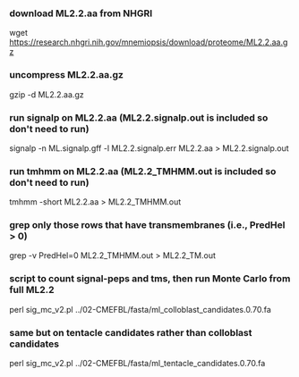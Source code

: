 ### download ML2.2.aa from NHGRI
wget https://research.nhgri.nih.gov/mnemiopsis/download/proteome/ML2.2.aa.gz

### uncompress ML2.2.aa.gz
gzip -d ML2.2.aa.gz

### run signalp on ML2.2.aa (ML2.2.signalp.out is included so don't need to run)
signalp -n ML.signalp.gff -l ML2.2.signalp.err ML2.2.aa > ML2.2.signalp.out

### run tmhmm on ML2.2.aa (ML2.2_TMHMM.out is included so don't need to run)
tmhmm -short ML2.2.aa > ML2.2_TMHMM.out

### grep only those rows that have transmembranes (i.e., PredHel > 0)
grep -v PredHel=0 ML2.2_TMHMM.out > ML2.2_TM.out

### script to count signal-peps and tms, then run Monte Carlo from full ML2.2
perl sig_mc_v2.pl ../02-CMEFBL/fasta/ml_colloblast_candidates.0.70.fa

### same but on tentacle candidates rather than colloblast candidates
perl sig_mc_v2.pl ../02-CMEFBL/fasta/ml_tentacle_candidates.0.70.fa

